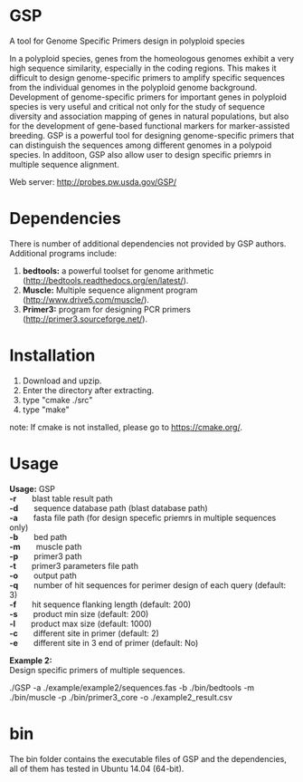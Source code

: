 # GSP
A tool for Genome Specific Primers design in polyploid species

In a polyploid species, genes from the homeologous genomes exhibit a very high sequence similarity, especially in the coding regions. This makes it difficult to design genome-specific primers to amplify specific sequences from the individual genomes in the polyploid genome background. Development of genome-specific primers for important genes in polyploid species is very useful and critical not only for the study of sequence diversity and association mapping of genes in natural populations, but also for the development of gene-based functional markers for marker-assisted breeding. GSP is a powerful tool for designing genome-specific primers that can distinguish the sequences among different genomes in a polypoid species. In additoon, GSP also allow user to design specific priemrs in multiple sequence alignment.

Web server: http://probes.pw.usda.gov/GSP/

# Dependencies
There is number of additional dependencies not provided by GSP authors. Additional programs include:  
1. <b>bedtools:</b> a powerful toolset for genome arithmetic (http://bedtools.readthedocs.org/en/latest/).  
2. <b>Muscle:</b> Multiple sequence alignment program (http://www.drive5.com/muscle/).  
3. <b>Primer3:</b> program for designing PCR primers (http://primer3.sourceforge.net/).  


# Installation
1. Download and upzip.
2. Enter the directory after extracting.
3. type "cmake ./src"
4. type "make"

note: If cmake is not installed, please go to https://cmake.org/.

# Usage
<b>Usage:</b> GSP  
<b>-r</b>&nbsp;&nbsp;&nbsp;&nbsp;&nbsp;&nbsp;&nbsp;blast table result path  
<b>-d</b>&nbsp;&nbsp;&nbsp;&nbsp;&nbsp;&nbsp;&nbsp;sequence database path (blast database path)  
<b>-a</b>&nbsp;&nbsp;&nbsp;&nbsp;&nbsp;&nbsp;&nbsp;fasta file path (for design specefic priemrs in multiple sequences only)  
<b>-b</b>&nbsp;&nbsp;&nbsp;&nbsp;&nbsp;&nbsp;&nbsp;bed path  
<b>-m</b>&nbsp;&nbsp;&nbsp;&nbsp;&nbsp;&nbsp;&nbsp;muscle path  
<b>-p</b>&nbsp;&nbsp;&nbsp;&nbsp;&nbsp;&nbsp;&nbsp;primer3 path  
<b>-t</b>&nbsp;&nbsp;&nbsp;&nbsp;&nbsp;&nbsp;&nbsp;primer3 parameters file path  
<b>-o</b>&nbsp;&nbsp;&nbsp;&nbsp;&nbsp;&nbsp;&nbsp;output path  
<b>-q</b>&nbsp;&nbsp;&nbsp;&nbsp;&nbsp;&nbsp;&nbsp;number of hit sequences for perimer design of each query (default: 3)  
<b>-f</b>&nbsp;&nbsp;&nbsp;&nbsp;&nbsp;&nbsp;&nbsp;hit sequence flanking length (default: 200)  
<b>-s</b>&nbsp;&nbsp;&nbsp;&nbsp;&nbsp;&nbsp;&nbsp;product min size (default: 200)  
<b>-l</b>&nbsp;&nbsp;&nbsp;&nbsp;&nbsp;&nbsp;&nbsp;product max size (default: 1000)  
<b>-c</b>&nbsp;&nbsp;&nbsp;&nbsp;&nbsp;&nbsp;&nbsp;different site in primer (default: 2)  
<b>-e</b>&nbsp;&nbsp;&nbsp;&nbsp;&nbsp;&nbsp;&nbsp;different site in 3 end of primer (default: No)  

<b>Example 2:</b>  
Design specific primers of multiple sequences.  

 ./GSP -a ./example/example2/sequences.fas -b ./bin/bedtools -m ./bin/muscle -p ./bin/primer3_core -o ./example2_result.csv


# bin
The bin folder contains the executable files of GSP and the dependencies, all of them has tested in Ubuntu 14.04 (64-bit).

